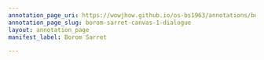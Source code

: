```yaml
---
annotation_page_uri: https://wowjhow.github.io/os-bs1963/annotations/borom-sarret-canvas-1-dialogue.json
annotation_page_slug: borom-sarret-canvas-1-dialogue
layout: annotation_page
manifest_label: Borom Sarret

---
```

